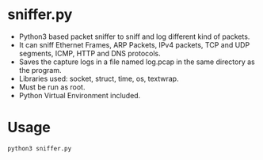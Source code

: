 

# sniffer.py
* Python3 based packet sniffer to sniff and log different kind of packets.
* It can sniff Ethernet Frames, ARP Packets, IPv4 packets, TCP and UDP segments, ICMP, HTTP and DNS protocols.
* Saves the capture logs in a file named log.pcap in the same directory as the program.
* Libraries used: socket, struct, time, os, textwrap.
* Must be run as root.
* Python Virtual Environment included.

# Usage
```bash
python3 sniffer.py
```